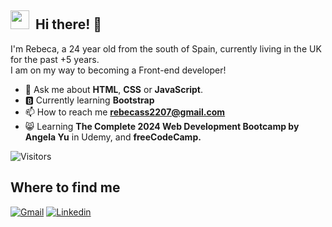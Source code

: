 <!-- TODO: Add class that explains all the tools you use -->

<!-- <a target="blank"><img align="left" src="./assets/patric1.gif" /></a> -->

## <img src="https://media.giphy.com/media/ObNTw8Uzwy6KQ/giphy.gif" width="30px">&nbsp; Hi there! 👋

<!-- <a target="blank"><img align="left" src="./assets/profile_pic.gif" /></a> -->


I'm Rebeca, a 24 year old from the south of Spain, currently living in the UK for the past +5 years. 
<br>I am on my way to becoming a Front-end developer!<br>

- 💬 Ask me about **HTML**, **CSS** or **JavaScript**.
- 🅱️ Currently learning **Bootstrap** 
- 📫 How to reach me **rebecass2207@gmail.com**
- 😸 Learning **The Complete 2024 Web Development Bootcamp by Angela Yu** in Udemy, and **freeCodeCamp.**

![Visitors](https://api.visitorbadge.io/api/combined?path=https%3A%2F%2Fgithub.com%2Frebecass22&labelColor=%232ccce4&countColor=%232ccce4&style=plastic)

## Where to find me
[![Gmail](https://img.shields.io/badge/Gmail-D14836?style=for-the-badge&logo=gmail&logoColor=white)](mailto:rebecass2207@gmail.com)
[![Linkedin](https://img.shields.io/badge/LinkedIn-0077B5?style=for-the-badge&logo=linkedin&logoColor=white)](https://www.linkedin.com/in/rebeca-servais-563148186/)
